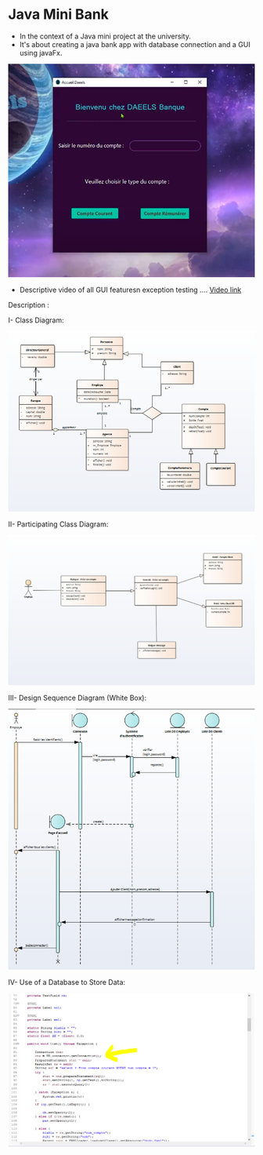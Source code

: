 # Java Mini Bank

* In the context of a Java mini project at the university.
* It's about creating a java bank app with database connection and a GUI using javaFx.

![Screenshot](home.png)


* Descriptive video of all GUI featuresn exception testing ....
[Video link](https://drive.google.com/file/d/1i0koLdLDM8kq4GCY6W2hYjOWxcEqN1cP/view?usp=sharing)


Description : 

I- Class Diagram:



![Screenshot](1.png)





II- Participating Class Diagram:



![Screenshot](2.png)



III- Design Sequence Diagram (White Box):



![Screenshot](3.png)


IV- Use of a Database to Store Data:


![Screenshot](4.png)



